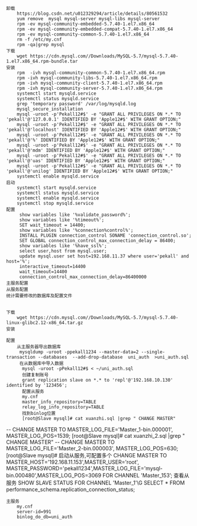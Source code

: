 	卸载
		https://blog.csdn.net/u012329294/article/details/80561532
		yum remove  mysql mysql-server mysql-libs mysql-server
		rpm -ev mysql-community-embedded-5.7.40-1.el7.x86_64
		rpm -ev mysql-community-embedded-compat-5.7.40-1.el7.x86_64
		rpm -ev mysql-community-common-5.7.40-1.el7.x86_64
		rm -f /etc/my.cnf
		rpm -qa|grep mysql
	下载
		wget https://cdn.mysql.com//Downloads/MySQL-5.7/mysql-5.7.40-1.el7.x86_64.rpm-bundle.tar
	安装
		rpm  -ivh mysql-community-common-5.7.40-1.el7.x86_64.rpm
		rpm -ivh mysql-community-libs-5.7.40-1.el7.x86_64.rpm
		rpm -ivh mysql-community-client-5.7.40-1.el7.x86_64.rpm
		rpm -ivh mysql-community-server-5.7.40-1.el7.x86_64.rpm
		systemctl start mysqld.service
		systemctl status mysqld.service
		grep 'temporary password' /var/log/mysqld.log 
		mysql_secure_installation 
		mysql -uroot -p'Pekall12#$' -e "GRANT ALL PRIVILEGES ON *.* TO 'pekall'@'127.0.0.1' IDENTIFIED BY 'Apple12#$' WITH GRANT OPTION;"
	    mysql -uroot -p'Pekall12#$' -e "GRANT ALL PRIVILEGES ON *.* TO 'pekall'@'localhost' IDENTIFIED BY 'Apple12#$' WITH GRANT OPTION;"
	    mysql -uroot -p'Pekall12#$' -e "GRANT ALL PRIVILEGES ON *.* TO 'pekall'@'%' IDENTIFIED BY 'Apple12#$' WITH GRANT OPTION;"
	    mysql -uroot -p'Pekall12#$' -e "GRANT ALL PRIVILEGES ON *.* TO 'pekall'@'mdm' IDENTIFIED BY 'Apple12#$' WITH GRANT OPTION;"
	    mysql -uroot -p'Pekall12#$' -e "GRANT ALL PRIVILEGES ON *.* TO 'pekall'@'uas' IDENTIFIED BY 'Apple12#$' WITH GRANT OPTION;"
	    mysql -uroot -p'Pekall12#$' -e "GRANT ALL PRIVILEGES ON *.* TO 'pekall'@'unilog' IDENTIFIED BY 'Apple12#$' WITH GRANT OPTION;"
	    systemctl enable mysqld.service
	启动
		systemctl start mysqld.service
		systemctl status mysqld.service
		systemctl enable mysqld.service
		systemctl stop mysqld.service
	配置
		 show variables like '%validate_password%';    
		 show variables like '%timeout%';
		 SET wait_timeout = 14400;
		 show variables like '%connection%control%';
		 INSTALL PLUGIN connection_control SONAME 'connection_control.so';
		 SET GLOBAL connection_control_max_connection_delay = 86400;
		 show variables like '%have_ssl%';   
		 select user,host from mysql.user;           
		 update mysql.user set host=192.168.11.37 where user='pekall' and host='%';
		 interactive_timeout=14400
		 wait_timeout=14400
		 connection_control_max_connection_delay=86400000
	主服务配置
	从服务配置
	统计需要修改的数据库及配置文件


	下载
		wget https://cdn.mysql.com//Downloads/MySQL-5.7/mysql-5.7.40-linux-glibc2.12-x86_64.tar.gz
	安装
		
	配置
		从主服务器导出数据库
		 mysqldump -uroot -ppekall1234 --master-data=2 --single-transaction --databases  --add-drop-database  uni_auth  >uni_auth.sql
		 在从数据库中导入数据
		  mysql -uroot -pPekall12#$ < ~/uni_auth.sql
		  创建复制账号
		  grant replication slave on *.* to 'repl'@'192.168.10.130' identified by '123456';
		  配置从服务
		  my.cnf
		  master_info_repository=TABLE
		  relay_log_info_repository=TABLE
		  找到binlog位置
		  [root@Slave mysql]# cat xuanzhi.sql |grep " CHANGE MASTER"
-- CHANGE MASTER TO MASTER_LOG_FILE='Master_1-bin.000001', MASTER_LOG_POS=1539;
[root@Slave mysql]# cat xuanzhi_2.sql |grep " CHANGE MASTER"
-- CHANGE MASTER TO MASTER_LOG_FILE='Master_2-bin.000003', MASTER_LOG_POS=630;
[root@Slave mysql]# 
		  启动从服务,可配置多个
		  CHANGE MASTER TO MASTER_HOST='192.168.11.153',MASTER_USER='root', MASTER_PASSWORD='pekall1234',MASTER_LOG_FILE='mysql-bin.000480',MASTER_LOG_POS=3069 FOR CHANNEL 'Master_153’;
		  查看从服务
		  SHOW SLAVE STATUS FOR CHANNEL 'Master_1'\G
		  SELECT * FROM performance_schema.replication_connection_status; 

	主服务
		my.cnf
		server-id=991
		binlog_do_db=uni_auth
		